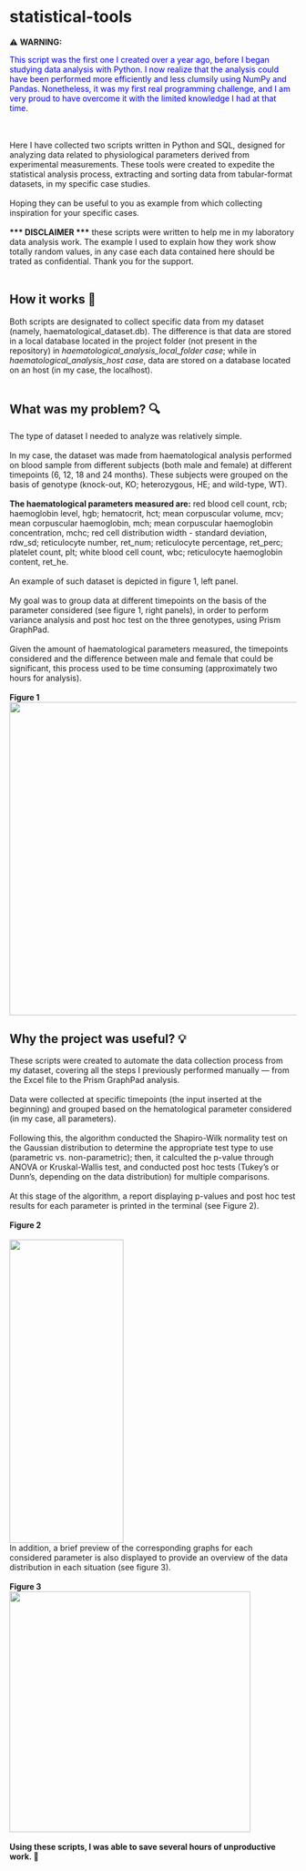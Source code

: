 # statistical-tools
:warning: **WARNING:** <p style="color:blue;">This script was the first one I created over a year ago, before I began studying data analysis with Python. I now realize that the analysis could have been performed more efficiently and less clumsily using NumPy and Pandas. Nonetheless, it was my first real programming challenge, and I am very proud to have overcome it with the limited knowledge I had at that time.</p><br><br>
Here I have collected two scripts written in Python and SQL, designed for analyzing data related to physiological parameters derived from experimental measurements. These tools were created to expedite the statistical analysis process, extracting and sorting data from tabular-format datasets, in my specific case studies.<br>
<br>
Hoping they can be useful to you as example from which collecting inspiration for your specific cases.<br>
<br>
**\*\*\* DISCLAIMER \*\*\*** these scripts were written to help me in my laboratory data analysis work. The example I used to explain how they work show totally random values, in any case each data contained here should be trated as confidential. Thank you for the support.<br>
<br>
## How it works :wrench: <br>
Both scripts are designated to collect specific data from my dataset (namely, haematological_dataset.db). The difference is that data are stored in a local database located in the project folder (not present in the repository) in *haematological_analysis_local_folder case*; while in *haematological_analysis_host case*, data are stored on a database located on an host (in my case, the localhost).<br><br>
## What was my problem? :mag:<br>
The type of dataset I needed to analyze was relatively simple.<br><br> 
In my case, the dataset was made from haematological analysis performed on blood sample from different subjects (both male and female) at different timepoints (6, 12, 18 and 24 months). These subjects were grouped on the basis of genotype (knock-out, KO; heterozygous, HE; and wild-type, WT).<br><br> 
**The haematological parameters measured are:** red blood cell count, rcb; haemoglobin level, hgb; hematocrit, hct; mean corpuscular volume, mcv; mean corpuscular haemoglobin, mch; mean corpuscular haemoglobin concentration, mchc; red cell distribution width - standard deviation, rdw_sd; reticulocyte number, ret_num; reticulocyte percentage, ret_perc; platelet count, plt; white blood cell count, wbc; reticulocyte haemoglobin content, ret_he.<br><br> 
An example of such dataset is depicted in figure 1, left panel.<br><br> 
My goal was to group data at different timepoints on the basis of the parameter considered (see figure 1, right panels), in order to perform variance analysis and post hoc test on the three genotypes, using Prism GraphPad.<br><br> 
Given the amount of haematological parameters measured, the timepoints considered and the difference between male and female that could be significant, this process used to be time consuming (approximately two hours for analysis).<br><br>
**Figure 1**<br>
<img src="https://github.com/alanzanardi/statistical-tools/blob/main/Fig1.jpg" width="1089" height="550">
<br>
## Why the project was useful? :bulb:<br>
These scripts were created to automate the data collection process from my dataset, covering all the steps I previously performed manually — from the Excel file to the Prism GraphPad analysis.<br><br> 
Data were collected at specific timepoints (the input inserted at the beginning) and grouped based on the hematological parameter considered (in my case, all parameters).<br><br> 
Following this, the algorithm conducted the Shapiro-Wilk normality test on the Gaussian distribution to determine the appropriate test type to use (parametric vs. non-parametric); then, it calculted the p-value through ANOVA or Kruskal-Wallis test, and conducted post hoc tests (Tukey’s or Dunn’s, depending on the data distribution) for multiple comparisons.<br><br> 
At this stage of the algorithm, a report displaying p-values and post hoc test results for each parameter is printed in the terminal (see Figure 2).<br><br>
**Figure 2**<br><br> 
<img src="https://github.com/alanzanardi/statistical-tools/blob/main/Fig2.jpg" width="200" height="533">
<br>
In addition, a brief preview of the corresponding graphs for each considered parameter is also displayed to provide an overview of the data distribution in each situation (see figure 3).<br><br>
**Figure 3**<br>
<img src="https://github.com/alanzanardi/statistical-tools/blob/main/Fig3.jpeg" idth="400" height="423"><br><br> 
**Using these scripts, I was able to save several hours of unproductive work. :smiling_face_with_three_hearts:**
